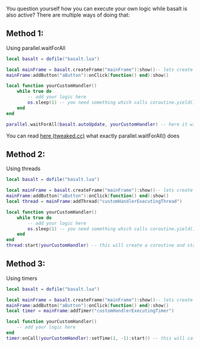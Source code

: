 You question yourself how you can execute your own logic while basalt is also active? There are multiple ways of doing that:

## Method 1:
Using parallel.waitForAll

```lua
local basalt = dofile("basalt.lua")

local mainFrame = basalt.createFrame("mainFrame"):show()-- lets create a frame and a button without functionality
mainFrame:addButton("aButton"):onClick(function() end):show()

local function yourCustomHandler()
    while true do
        -- add your logic here
        os.sleep(1) -- you need something which calls coroutine.yield(), yes os.sleep does that os.pullEvent() aswell
    end
end

parallel.waitForAll(basalt.autoUpdate, yourCustomHandler) -- here it will handle your function (yourCustomHandler) and basalts handlers at the time
```
You can read [here (tweaked.cc)](https://tweaked.cc/module/parallel.html) what exactly parallel.waitForAll() does

## Method 2:
Using threads

```lua
local basalt = dofile("basalt.lua")

local mainFrame = basalt.createFrame("mainFrame"):show()-- lets create a frame, a button without functionality and a thread
mainFrame:addButton("aButton"):onClick(function() end):show()
local thread = mainFrame:addThread("customHandlerExecutingThread")

local function yourCustomHandler()
    while true do
        -- add your logic here
        os.sleep(1) -- you need something which calls coroutine.yield(), yes os.sleep does that os.pullEvent() aswell
    end
end
thread:start(yourCustomHandler) -- this will create a coroutine and starts the coroutine, os.sleep does the rest, so you just have to call start once.
```

## Method 3:
Using timers

```lua
local basalt = dofile("basalt.lua")

local mainFrame = basalt.createFrame("mainFrame"):show()-- lets create a frame, a button without functionality and a timer
mainFrame:addButton("aButton"):onClick(function() end):show()
local timer = mainFrame:addTimer("customHandlerExecutingTimer")

local function yourCustomHandler()
    -- add your logic here
end
timer:onCall(yourCustomHandler):setTime(1, -1):start() -- this will call your function every second until you :cancel() the timer
```